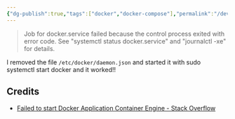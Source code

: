 ```yaml
---
{"dg-publish":true,"tags":["docker","docker-compose"],"permalink":"/developer/Docker🐳/Docker Daemon Goes Down/","dgPassFrontmatter":true}
---
```


> Job for docker.service failed because the control process exited with error code. See "systemctl status docker.service" and "journalctl -xe" for details.

I removed the file `/etc/docker/daemon.json` and started it with sudo systemctl start docker and it worked!!
## Credits
- [Failed to start Docker Application Container Engine - Stack Overflow](https://stackoverflow.com/questions/49110092/failed-to-start-docker-application-container-engine)